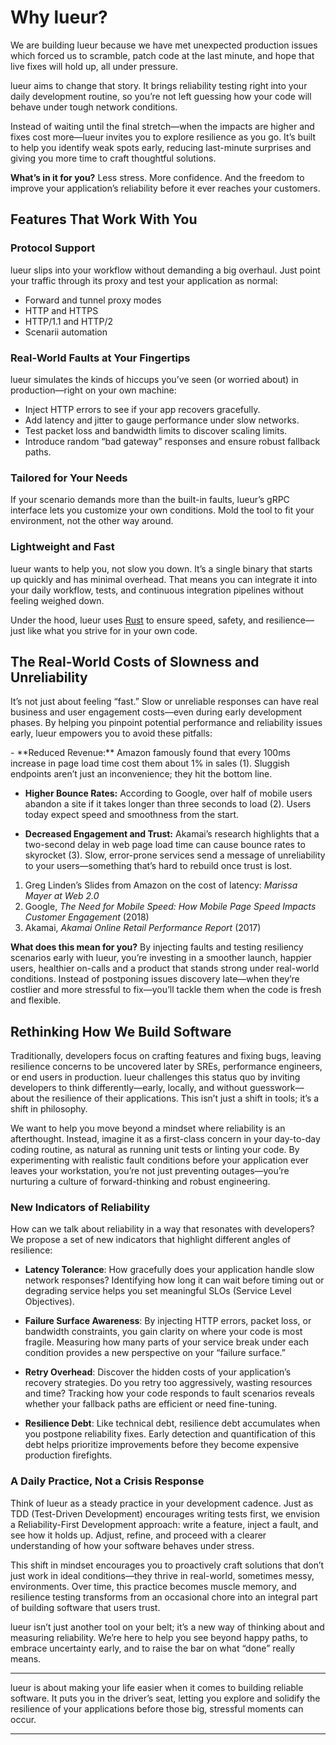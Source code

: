 # Why lueur?

We are building lueur because we have met unexpected production
issues which forced us to scramble, patch code at the last minute, and hope
that live fixes will hold up, all under pressure.

lueur aims to change that story. It brings reliability testing right
into your daily development routine, so you’re not left guessing how your code
will behave under tough network conditions.

Instead of waiting until the final stretch—when the impacts are higher and fixes
cost more—lueur invites you to explore resilience as you go. It’s built to help
you identify weak spots early, reducing last-minute surprises and giving you
more time to craft thoughtful solutions.

**What’s in it for you?** Less stress. More confidence. And the freedom to
improve your application’s reliability before it ever reaches your customers.

## Features That Work With You

### Protocol Support

lueur slips into your workflow without demanding a big overhaul. Just point your
traffic through its proxy and test your application as normal:

- Forward and tunnel proxy modes
- HTTP and HTTPS
- HTTP/1.1 and HTTP/2
- Scenarii automation

### Real-World Faults at Your Fingertips

lueur simulates the kinds of hiccups you’ve seen (or worried about) in
production—right on your own machine:

- Inject HTTP errors to see if your app recovers gracefully.
- Add latency and jitter to gauge performance under slow networks.
- Test packet loss and bandwidth limits to discover scaling limits.
- Introduce random “bad gateway” responses and ensure robust fallback paths.

### Tailored for Your Needs

If your scenario demands more than the built-in faults, lueur’s gRPC interface
lets you customize your own conditions. Mold the tool to fit your environment,
not the other way around.

### Lightweight and Fast

lueur wants to help you, not slow you down. It’s a single binary that starts up
quickly and has minimal overhead. That means you can integrate it into your
daily workflow, tests, and continuous integration pipelines without feeling
weighed down.

Under the hood, lueur uses [Rust](https://www.rust-lang.org/) to ensure speed,
safety, and resilience—just like what you strive for in your own code.

## The Real-World Costs of Slowness and Unreliability

It’s not just about feeling “fast.” Slow or unreliable responses can have real
business and user engagement costs—even during early development phases. By
helping you pinpoint potential performance and reliability issues early, lueur
empowers you to avoid these pitfalls:

<div class="annotate" markdown>
- **Reduced Revenue:** Amazon famously found that every 100ms increase in page
  load time cost them about 1% in sales (1). Sluggish endpoints aren’t just an
  inconvenience; they hit the bottom line.

- **Higher Bounce Rates:** According to Google, over half of mobile users abandon
  a site if it takes longer than three seconds to load (2). Users today expect speed
  and smoothness from the start.
  
- **Decreased Engagement and Trust:** Akamai’s research highlights that a two-second
  delay in web page load time can cause bounce rates to skyrocket (3). Slow, error-prone
  services send a message of unreliability to your users—something that’s hard to
  rebuild once trust is lost.
</div>

1. Greg Linden’s Slides from Amazon on the cost of latency: *Marissa Mayer at Web 2.0*  
2. Google, *The Need for Mobile Speed: How Mobile Page Speed Impacts Customer Engagement* (2018)  
3. Akamai, *Akamai Online Retail Performance Report* (2017)

**What does this mean for you?** By injecting faults and testing
resiliency scenarios early with lueur, you’re investing in a smoother launch,
happier users, healthier on-calls and a product that stands strong under
real-world conditions. Instead of postponing issues discovery late—when they’re
costlier and more stressful to fix—you’ll tackle them when the code is fresh and
flexible.

## Rethinking How We Build Software

Traditionally, developers focus on crafting features and fixing bugs, leaving
resilience concerns to be uncovered later by SREs, performance engineers, or end
users in production. lueur challenges this status quo by inviting developers to
think differently—early, locally, and without guesswork—about the resilience of
their applications. This isn’t just a shift in tools; it’s a shift in
philosophy.

We want to help you move beyond a mindset where reliability is an afterthought.
Instead, imagine it as a first-class concern in your day-to-day coding routine,
as natural as running unit tests or linting your code. By experimenting with
realistic fault conditions before your application ever leaves your workstation,
you’re not just preventing outages—you’re nurturing a culture of forward-thinking
and robust engineering.

### New Indicators of Reliability

How can we talk about reliability in a way that resonates with developers? We
propose a set of new indicators that highlight different angles of resilience:

- **Latency Tolerance**: How gracefully does your application handle slow
  network responses? Identifying how long it can wait before timing out or
  degrading service helps you set meaningful SLOs (Service Level Objectives).

- **Failure Surface Awareness**: By injecting HTTP errors, packet loss, or
  bandwidth constraints, you gain clarity on where your code is most fragile.
  Measuring how many parts of your service break under each condition provides
  a new perspective on your “failure surface.”

- **Retry Overhead**: Discover the hidden costs of your application’s recovery
  strategies. Do you retry too aggressively, wasting resources and time?
  Tracking how your code responds to fault scenarios reveals whether your
  fallback paths are efficient or need fine-tuning.

- **Resilience Debt**: Like technical debt, resilience debt accumulates when you
  postpone reliability fixes. Early detection and quantification of this debt
  helps prioritize improvements before they become expensive production
  firefights.

### A Daily Practice, Not a Crisis Response

Think of lueur as a steady practice in your development cadence. Just as TDD
(Test-Driven Development) encourages writing tests first, we envision a
Reliability-First Development approach: write a feature, inject a fault, and see
how it holds up. Adjust, refine, and proceed with a clearer understanding of how
your software behaves under stress.

This shift in mindset encourages you to proactively craft solutions that don’t
just work in ideal conditions—they thrive in real-world, sometimes messy,
environments. Over time, this practice becomes muscle memory, and resilience
testing transforms from an occasional chore into an integral part of building
software that users trust.

lueur isn’t just another tool on your belt; it’s a new way of thinking about and
measuring reliability. We’re here to help you see beyond happy paths, to embrace
uncertainty early, and to raise the bar on what “done” really means.


---

lueur is about making your life easier when it comes to building reliable
software. It puts you in the driver’s seat, letting you explore and solidify the
resilience of your applications before those big, stressful moments can occur.

---
